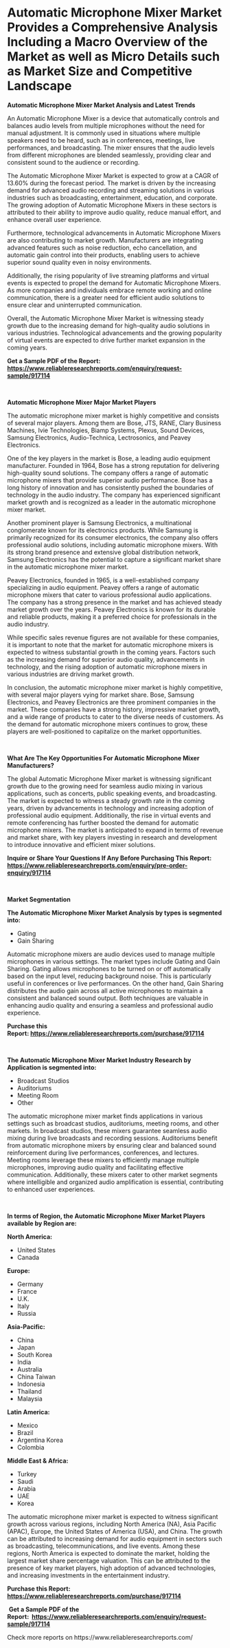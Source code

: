 <p><h1>Automatic Microphone Mixer Market Provides a Comprehensive Analysis Including a Macro Overview of the Market as well as Micro Details such as Market Size and Competitive Landscape</h1></p><p><strong>Automatic Microphone Mixer Market Analysis and Latest Trends</strong></p>
<p><p>An Automatic Microphone Mixer is a device that automatically controls and balances audio levels from multiple microphones without the need for manual adjustment. It is commonly used in situations where multiple speakers need to be heard, such as in conferences, meetings, live performances, and broadcasting. The mixer ensures that the audio levels from different microphones are blended seamlessly, providing clear and consistent sound to the audience or recording.</p><p>The Automatic Microphone Mixer Market is expected to grow at a CAGR of 13.60% during the forecast period. The market is driven by the increasing demand for advanced audio recording and streaming solutions in various industries such as broadcasting, entertainment, education, and corporate. The growing adoption of Automatic Microphone Mixers in these sectors is attributed to their ability to improve audio quality, reduce manual effort, and enhance overall user experience.</p><p>Furthermore, technological advancements in Automatic Microphone Mixers are also contributing to market growth. Manufacturers are integrating advanced features such as noise reduction, echo cancellation, and automatic gain control into their products, enabling users to achieve superior sound quality even in noisy environments.</p><p>Additionally, the rising popularity of live streaming platforms and virtual events is expected to propel the demand for Automatic Microphone Mixers. As more companies and individuals embrace remote working and online communication, there is a greater need for efficient audio solutions to ensure clear and uninterrupted communication.</p><p>Overall, the Automatic Microphone Mixer Market is witnessing steady growth due to the increasing demand for high-quality audio solutions in various industries. Technological advancements and the growing popularity of virtual events are expected to drive further market expansion in the coming years.</p></p>
<p><strong>Get a Sample PDF of the Report:&nbsp; <a href="https://www.reliableresearchreports.com/enquiry/request-sample/917114">https://www.reliableresearchreports.com/enquiry/request-sample/917114</a></strong></p>
<p>&nbsp;</p>
<p><strong>Automatic Microphone Mixer Major Market Players</strong></p>
<p><p>The automatic microphone mixer market is highly competitive and consists of several major players. Among them are Bose, JTS, RANE, Clary Business Machines, Ivie Technologies, Biamp Systems, Plexus, Sound Devices, Samsung Electronics, Audio-Technica, Lectrosonics, and Peavey Electronics.</p><p>One of the key players in the market is Bose, a leading audio equipment manufacturer. Founded in 1964, Bose has a strong reputation for delivering high-quality sound solutions. The company offers a range of automatic microphone mixers that provide superior audio performance. Bose has a long history of innovation and has consistently pushed the boundaries of technology in the audio industry. The company has experienced significant market growth and is recognized as a leader in the automatic microphone mixer market.</p><p>Another prominent player is Samsung Electronics, a multinational conglomerate known for its electronics products. While Samsung is primarily recognized for its consumer electronics, the company also offers professional audio solutions, including automatic microphone mixers. With its strong brand presence and extensive global distribution network, Samsung Electronics has the potential to capture a significant market share in the automatic microphone mixer market.</p><p>Peavey Electronics, founded in 1965, is a well-established company specializing in audio equipment. Peavey offers a range of automatic microphone mixers that cater to various professional audio applications. The company has a strong presence in the market and has achieved steady market growth over the years. Peavey Electronics is known for its durable and reliable products, making it a preferred choice for professionals in the audio industry.</p><p>While specific sales revenue figures are not available for these companies, it is important to note that the market for automatic microphone mixers is expected to witness substantial growth in the coming years. Factors such as the increasing demand for superior audio quality, advancements in technology, and the rising adoption of automatic microphone mixers in various industries are driving market growth.</p><p>In conclusion, the automatic microphone mixer market is highly competitive, with several major players vying for market share. Bose, Samsung Electronics, and Peavey Electronics are three prominent companies in the market. These companies have a strong history, impressive market growth, and a wide range of products to cater to the diverse needs of customers. As the demand for automatic microphone mixers continues to grow, these players are well-positioned to capitalize on the market opportunities.</p></p>
<p>&nbsp;</p>
<p><strong>What Are The Key Opportunities For Automatic Microphone Mixer Manufacturers?</strong></p>
<p><p>The global Automatic Microphone Mixer market is witnessing significant growth due to the growing need for seamless audio mixing in various applications, such as concerts, public speaking events, and broadcasting. The market is expected to witness a steady growth rate in the coming years, driven by advancements in technology and increasing adoption of professional audio equipment. Additionally, the rise in virtual events and remote conferencing has further boosted the demand for automatic microphone mixers. The market is anticipated to expand in terms of revenue and market share, with key players investing in research and development to introduce innovative and efficient mixer solutions.</p></p>
<p><strong>Inquire or Share Your Questions If Any Before Purchasing This Report: <a href="https://www.reliableresearchreports.com/enquiry/pre-order-enquiry/917114">https://www.reliableresearchreports.com/enquiry/pre-order-enquiry/917114</a></strong></p>
<p>&nbsp;</p>
<p><strong>Market Segmentation</strong></p>
<p><strong>The Automatic Microphone Mixer Market Analysis by types is segmented into:</strong></p>
<p><ul><li>Gating</li><li>Gain Sharing</li></ul></p>
<p><p>Automatic microphone mixers are audio devices used to manage multiple microphones in various settings. The market types include Gating and Gain Sharing. Gating allows microphones to be turned on or off automatically based on the input level, reducing background noise. This is particularly useful in conferences or live performances. On the other hand, Gain Sharing distributes the audio gain across all active microphones to maintain a consistent and balanced sound output. Both techniques are valuable in enhancing audio quality and ensuring a seamless and professional audio experience.</p></p>
<p><strong>Purchase this Report:&nbsp;<a href="https://www.reliableresearchreports.com/purchase/917114">https://www.reliableresearchreports.com/purchase/917114</a></strong></p>
<p>&nbsp;</p>
<p><strong>The Automatic Microphone Mixer Market Industry Research by Application is segmented into:</strong></p>
<p><ul><li>Broadcast Studios</li><li>Auditoriums</li><li>Meeting Room</li><li>Other</li></ul></p>
<p><p>The automatic microphone mixer market finds applications in various settings such as broadcast studios, auditoriums, meeting rooms, and other markets. In broadcast studios, these mixers guarantee seamless audio mixing during live broadcasts and recording sessions. Auditoriums benefit from automatic microphone mixers by ensuring clear and balanced sound reinforcement during live performances, conferences, and lectures. Meeting rooms leverage these mixers to efficiently manage multiple microphones, improving audio quality and facilitating effective communication. Additionally, these mixers cater to other market segments where intelligible and organized audio amplification is essential, contributing to enhanced user experiences.</p></p>
<p>&nbsp;</p>
<p><strong>In terms of Region, the Automatic Microphone Mixer Market Players available by Region are:</strong></p>
<p>
    <p> <strong> North America: </strong>
        <ul>
            <li>United States</li>
            <li>Canada</li>
        </ul>
        </p> 
    <p> <strong> Europe: </strong>
        <ul>
            <li>Germany</li>
            <li>France</li>
            <li>U.K.</li>
            <li>Italy</li>
            <li>Russia</li>
        </ul>
        </p> 
    <p> <strong> Asia-Pacific: </strong>
        <ul>
            <li>China</li>
            <li>Japan</li>
            <li>South Korea</li>
            <li>India</li>
            <li>Australia</li>
            <li>China Taiwan</li>
            <li>Indonesia</li>
            <li>Thailand</li>
            <li>Malaysia</li>
        </ul>
        </p> 
    <p> <strong> Latin America: </strong>
        <ul>
            <li>Mexico</li>
            <li>Brazil</li>
            <li>Argentina Korea</li>
            <li>Colombia</li>
        </ul>
        </p> 
    <p> <strong> Middle East & Africa: </strong>
        <ul>
            <li>Turkey</li>
            <li>Saudi</li>
            <li>Arabia</li>
            <li>UAE</li>
            <li>Korea</li>
        </ul>
    </p>
    </p>
<p><p>The automatic microphone mixer market is expected to witness significant growth across various regions, including North America (NA), Asia Pacific (APAC), Europe, the United States of America (USA), and China. The growth can be attributed to increasing demand for audio equipment in sectors such as broadcasting, telecommunications, and live events. Among these regions, North America is expected to dominate the market, holding the largest market share percentage valuation. This can be attributed to the presence of key market players, high adoption of advanced technologies, and increasing investments in the entertainment industry.</p></p>
<p><strong>Purchase this Report: <a href="https://www.reliableresearchreports.com/purchase/917114">https://www.reliableresearchreports.com/purchase/917114</a></strong></p>
<p>&nbsp;<strong>Get a Sample PDF of the Report:&nbsp;&nbsp;<a href="https://www.reliableresearchreports.com/enquiry/request-sample/917114">https://www.reliableresearchreports.com/enquiry/request-sample/917114</a></strong></p>
<p><strong></strong></p>
<p>Check more reports on https://www.reliableresearchreports.com/</p>